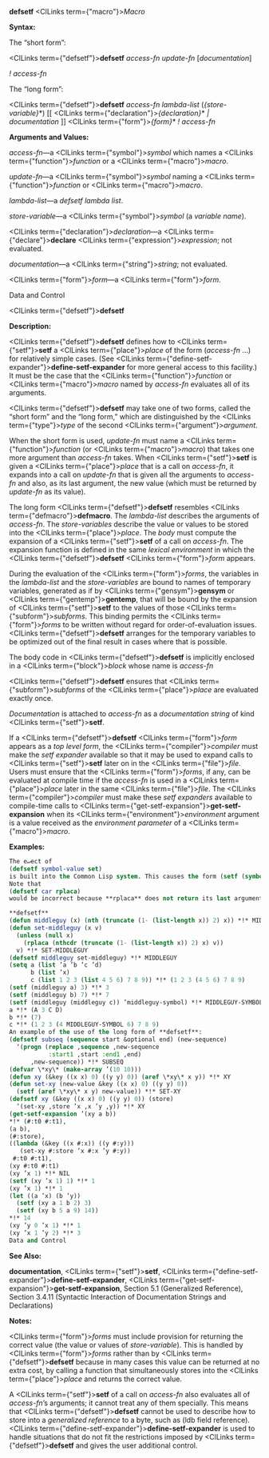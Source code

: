 **defsetf** <ClLinks  term={"macro"}><i>Macro</i></ClLinks> 



**Syntax:** 



The “short form”: 



<ClLinks  term={"defsetf"}><b>defsetf</b></ClLinks> *access-fn update-fn* [*documentation*] 



*! access-fn* 



The “long form”: 



<ClLinks  term={"defsetf"}><b>defsetf</b></ClLinks> *access-fn lambda-list* (*\{store-variable\}*\*) [[ <ClLinks  term={"declaration"}><i>\{declaration\}</i></ClLinks>\* *| documentation* ]] <ClLinks  term={"form"}><i>\{form\}</i></ClLinks>\* *! access-fn* 



**Arguments and Values:** 



*access-fn*—a <ClLinks  term={"symbol"}><i>symbol</i></ClLinks> which names a <ClLinks  term={"function"}><i>function</i></ClLinks> or a <ClLinks  term={"macro"}><i>macro</i></ClLinks>. 



*update-fn*—a <ClLinks  term={"symbol"}><i>symbol</i></ClLinks> naming a <ClLinks  term={"function"}><i>function</i></ClLinks> or <ClLinks  term={"macro"}><i>macro</i></ClLinks>. 



*lambda-list*—a *defsetf lambda list*. 



*store-variable*—a <ClLinks  term={"symbol"}><i>symbol</i></ClLinks> (a *variable name*). 



<ClLinks  term={"declaration"}><i>declaration</i></ClLinks>—a <ClLinks  term={"declare"}><b>declare</b></ClLinks> <ClLinks  term={"expression"}><i>expression</i></ClLinks>; not evaluated. 



*documentation*—a <ClLinks  term={"string"}><i>string</i></ClLinks>; not evaluated. 



<ClLinks  term={"form"}><i>form</i></ClLinks>—a <ClLinks  term={"form"}><i>form</i></ClLinks>. 



Data and Control 



 



 



<ClLinks  term={"defsetf"}><b>defsetf</b></ClLinks> 



**Description:** 



<ClLinks  term={"defsetf"}><b>defsetf</b></ClLinks> defines how to <ClLinks  term={"setf"}><b>setf</b></ClLinks> a <ClLinks  term={"place"}><i>place</i></ClLinks> of the form (*access-fn* ...) for relatively simple cases. (See <ClLinks  term={"define-setf-expander"}><b>define-setf-expander</b></ClLinks> for more general access to this facility.) It must be the case that the <ClLinks  term={"function"}><i>function</i></ClLinks> or <ClLinks  term={"macro"}><i>macro</i></ClLinks> named by *access-fn* evaluates all of its arguments. 



<ClLinks  term={"defsetf"}><b>defsetf</b></ClLinks> may take one of two forms, called the “short form” and the “long form,” which are distinguished by the <ClLinks  term={"type"}><i>type</i></ClLinks> of the second <ClLinks  term={"argument"}><i>argument</i></ClLinks>. 



When the short form is used, *update-fn* must name a <ClLinks  term={"function"}><i>function</i></ClLinks> (or <ClLinks  term={"macro"}><i>macro</i></ClLinks>) that takes one more argument than *access-fn* takes. When <ClLinks  term={"setf"}><b>setf</b></ClLinks> is given a <ClLinks  term={"place"}><i>place</i></ClLinks> that is a call on *access-fn*, it expands into a call on *update-fn* that is given all the arguments to *access-fn* and also, as its last argument, the new value (which must be returned by *update-fn* as its value). 



The long form <ClLinks  term={"defsetf"}><b>defsetf</b></ClLinks> resembles <ClLinks  term={"defmacro"}><b>defmacro</b></ClLinks>. The *lambda-list* describes the arguments of *access-fn*. The *store-variables* describe the value or values to be stored into the <ClLinks  term={"place"}><i>place</i></ClLinks>. The *body* must compute the expansion of a <ClLinks  term={"setf"}><b>setf</b></ClLinks> of a call on *access-fn*. The expansion function is defined in the same *lexical environment* in which the <ClLinks  term={"defsetf"}><b>defsetf</b></ClLinks> <ClLinks  term={"form"}><i>form</i></ClLinks> appears. 



During the evaluation of the <ClLinks  term={"form"}><i>forms</i></ClLinks>, the variables in the *lambda-list* and the *store-variables* are bound to names of temporary variables, generated as if by <ClLinks  term={"gensym"}><b>gensym</b></ClLinks> or <ClLinks  term={"gentemp"}><b>gentemp</b></ClLinks>, that will be bound by the expansion of <ClLinks  term={"setf"}><b>setf</b></ClLinks> to the values of those <ClLinks  term={"subform"}><i>subforms</i></ClLinks>. This binding permits the <ClLinks  term={"form"}><i>forms</i></ClLinks> to be written without regard for order-of-evaluation issues. <ClLinks  term={"defsetf"}><b>defsetf</b></ClLinks> arranges for the temporary variables to be optimized out of the final result in cases where that is possible. 



The body code in <ClLinks  term={"defsetf"}><b>defsetf</b></ClLinks> is implicitly enclosed in a <ClLinks  term={"block"}><i>block</i></ClLinks> whose name is *access-fn* 



<ClLinks  term={"defsetf"}><b>defsetf</b></ClLinks> ensures that <ClLinks  term={"subform"}><i>subforms</i></ClLinks> of the <ClLinks  term={"place"}><i>place</i></ClLinks> are evaluated exactly once. 



*Documentation* is attached to *access-fn* as a *documentation string* of kind <ClLinks  term={"setf"}><b>setf</b></ClLinks>. 



If a <ClLinks  term={"defsetf"}><b>defsetf</b></ClLinks> <ClLinks  term={"form"}><i>form</i></ClLinks> appears as a *top level form*, the <ClLinks  term={"compiler"}><i>compiler</i></ClLinks> must make the *setf expander* available so that it may be used to expand calls to <ClLinks  term={"setf"}><b>setf</b></ClLinks> later on in the <ClLinks  term={"file"}><i>file</i></ClLinks>. Users must ensure that the <ClLinks  term={"form"}><i>forms</i></ClLinks>, if any, can be evaluated at compile time if the *access-fn* is used in a <ClLinks  term={"place"}><i>place</i></ClLinks> later in the same <ClLinks  term={"file"}><i>file</i></ClLinks>. The <ClLinks  term={"compiler"}><i>compiler</i></ClLinks> must make these *setf expanders* available to compile-time calls to <ClLinks  term={"get-setf-expansion"}><b>get-setf-expansion</b></ClLinks> when its <ClLinks  term={"environment"}><i>environment</i></ClLinks> argument is a value received as the *environment parameter* of a <ClLinks  term={"macro"}><i>macro</i></ClLinks>. 



**Examples:**
```lisp
The e↵ect of 
(defsetf symbol-value set) 
is built into the Common Lisp system. This causes the form (setf (symbol-value foo) fu) to expand into (set foo fu). 
Note that 
(defsetf car rplaca) 
would be incorrect because **rplaca** does not return its last argument. 

**defsetf** 
(defun middleguy (x) (nth (truncate (1- (list-length x)) 2) x)) *!* MIDDLEGUY 
(defun set-middleguy (x v) 
  (unless (null x) 
    (rplaca (nthcdr (truncate (1- (list-length x)) 2) x) v)) 
  v) *!* SET-MIDDLEGUY 
(defsetf middleguy set-middleguy) *!* MIDDLEGUY 
(setq a (list ’a ’b ’c ’d) 
      b (list ’x) 
      c (list 1 2 3 (list 4 5 6) 7 8 9)) *!* (1 2 3 (4 5 6) 7 8 9) 
(setf (middleguy a) 3) *!* 3 
(setf (middleguy b) 7) *!* 7 
(setf (middleguy (middleguy c)) ’middleguy-symbol) *!* MIDDLEGUY-SYMBOL 
a *!* (A 3 C D) 
b *!* (7) 
c *!* (1 2 3 (4 MIDDLEGUY-SYMBOL 6) 7 8 9) 
An example of the use of the long form of **defsetf**: 
(defsetf subseq (sequence start &optional end) (new-sequence) 
  ‘(progn (replace ,sequence ,new-sequence 
		   :start1 ,start :end1 ,end) 
	  ,new-sequence)) *!* SUBSEQ 
(defvar \*xy\* (make-array ’(10 10))) 
(defun xy (&key ((x x) 0) ((y y) 0)) (aref \*xy\* x y)) *!* XY 
(defun set-xy (new-value &key ((x x) 0) ((y y) 0)) 
  (setf (aref \*xy\* x y) new-value)) *!* SET-XY 
(defsetf xy (&key ((x x) 0) ((y y) 0)) (store) 
  ‘(set-xy ,store ’x ,x ’y ,y)) *!* XY 
(get-setf-expansion ’(xy a b)) 
*!* (#:t0 #:t1), 
(a b), 
(#:store), 
((lambda (&key ((x #:x)) ((y #:y))) 
   (set-xy #:store ’x #:x ’y #:y)) 
 #:t0 #:t1), 
(xy #:t0 #:t1) 
(xy ’x 1) *!* NIL 
(setf (xy ’x 1) 1) *!* 1 
(xy ’x 1) *!* 1 
(let ((a ’x) (b ’y)) 
  (setf (xy a 1 b 2) 3) 
  (setf (xy b 5 a 9) 14)) 
*!* 14 
(xy ’y 0 ’x 1) *!* 1 
(xy ’x 1 ’y 2) *!* 3 
Data and Control 

```
**See Also:** 



**documentation**, <ClLinks  term={"setf"}><b>setf</b></ClLinks>, <ClLinks  term={"define-setf-expander"}><b>define-setf-expander</b></ClLinks>, <ClLinks  term={"get-setf-expansion"}><b>get-setf-expansion</b></ClLinks>, Section 5.1 (Generalized Reference), Section 3.4.11 (Syntactic Interaction of Documentation Strings and Declarations) 



**Notes:** 



<ClLinks  term={"form"}><i>forms</i></ClLinks> must include provision for returning the correct value (the value or values of *store-variable*). This is handled by <ClLinks  term={"form"}><i>forms</i></ClLinks> rather than by <ClLinks  term={"defsetf"}><b>defsetf</b></ClLinks> because in many cases this value can be returned at no extra cost, by calling a function that simultaneously stores into the <ClLinks  term={"place"}><i>place</i></ClLinks> and returns the correct value. 



A <ClLinks  term={"setf"}><b>setf</b></ClLinks> of a call on *access-fn* also evaluates all of *access-fn*’s arguments; it cannot treat any of them specially. This means that <ClLinks  term={"defsetf"}><b>defsetf</b></ClLinks> cannot be used to describe how to store into a *generalized reference* to a byte, such as (ldb field reference). <ClLinks  term={"define-setf-expander"}><b>define-setf-expander</b></ClLinks> is used to handle situations that do not fit the restrictions imposed by <ClLinks  term={"defsetf"}><b>defsetf</b></ClLinks> and gives the user additional control. 




